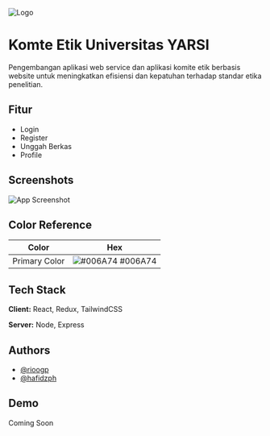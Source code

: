 
![Logo](https://dev-to-uploads.s3.amazonaws.com/uploads/articles/th5xamgrr6se0x5ro4g6.png)


# Komte Etik Universitas YARSI

Pengembangan aplikasi web service dan aplikasi komite etik berbasis website untuk meningkatkan efisiensi dan kepatuhan terhadap standar etika penelitian.



## Fitur

- Login
- Register
- Unggah Berkas
- Profile


## Screenshots

![App Screenshot](https://via.placeholder.com/468x300?text=App+Screenshot+Here)

## Color Reference

| Color             | Hex                                                                |
| ----------------- | ------------------------------------------------------------------ |
| Primary Color | ![#006A74](https://via.placeholder.com/10/006A74?text=+) #006A74 |



## Tech Stack

**Client:** React, Redux, TailwindCSS

**Server:** Node, Express


## Authors

- [@rioogp](https://www.github.com/rioogp)
- [@hafidzph](https://www.github.com/hafidzph)


## Demo

Coming Soon

